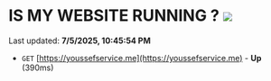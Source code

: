 # IS MY WEBSITE RUNNING ? [![](https://img.shields.io/static/v1?label=Sponsor&message=%E2%9D%A4&logo=GitHub&color=%23fe8e86)](https://github.com/sponsors/Youssef-Lehmam)

Last updated: **7/5/2025, 10:45:54 PM**

- `GET` [https://youssefservice.me](https://youssefservice.me) - **Up** (390ms)
